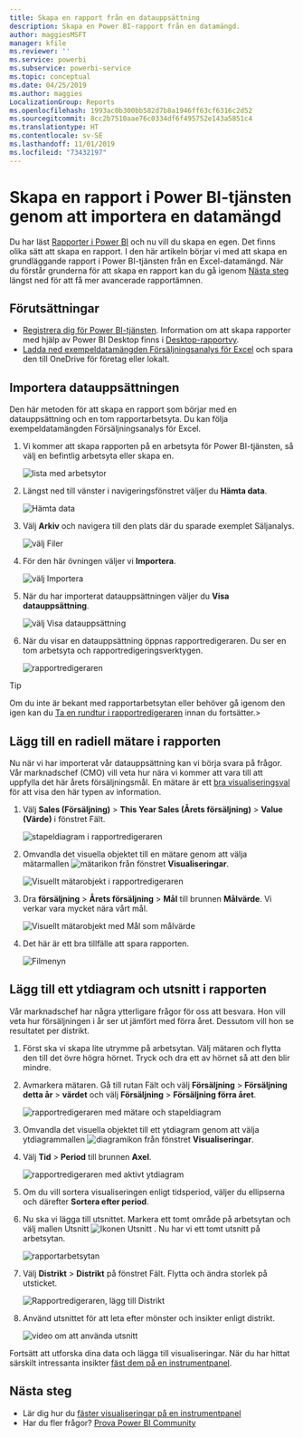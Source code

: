 ```yaml
---
title: Skapa en rapport från en datauppsättning
description: Skapa en Power BI-rapport från en datamängd.
author: maggiesMSFT
manager: kfile
ms.reviewer: ''
ms.service: powerbi
ms.subservice: powerbi-service
ms.topic: conceptual
ms.date: 04/25/2019
ms.author: maggies
LocalizationGroup: Reports
ms.openlocfilehash: 1993ac0b300bb582d7b8a1946ff63cf6316c2d52
ms.sourcegitcommit: 8cc2b7510aae76c0334df6f495752e143a5851c4
ms.translationtype: HT
ms.contentlocale: sv-SE
ms.lasthandoff: 11/01/2019
ms.locfileid: "73432197"
---
```

# <a name="create-a-report-in-the-power-bi-service-by-importing-a-dataset"></a>Skapa en rapport i Power BI-tjänsten genom att importera en datamängd
Du har läst [Rapporter i Power BI](consumer/end-user-reports.md) och nu vill du skapa en egen. Det finns olika sätt att skapa en rapport. I den här artikeln börjar vi med att skapa en grundläggande rapport i Power BI-tjänsten från en Excel-datamängd. När du förstår grunderna för att skapa en rapport kan du gå igenom [Nästa steg](#next-steps) längst ned för att få mer avancerade rapportämnen.  

## <a name="prerequisites"></a>Förutsättningar
- [Registrera dig för Power BI-tjänsten](service-self-service-signup-for-power-bi.md). Information om att skapa rapporter med hjälp av Power BI Desktop finns i [Desktop-rapportvy](desktop-report-view.md). 
- [Ladda ned exempeldatamängden Försäljningsanalys för Excel](http://go.microsoft.com/fwlink/?LinkId=529778) och spara den till OneDrive för företag eller lokalt.

## <a name="import-the-dataset"></a>Importera datauppsättningen
Den här metoden för att skapa en rapport som börjar med en datauppsättning och en tom rapportarbetsyta. Du kan följa exempeldatamängden Försäljningsanalys för Excel.

1. Vi kommer att skapa rapporten på en arbetsyta för Power BI-tjänsten, så välj en befintlig arbetsyta eller skapa en.
   
   ![lista med arbetsytor](media/service-report-create-new/power-bi-workspaces2.png)
2. Längst ned till vänster i navigeringsfönstret väljer du **Hämta data**.
   
   ![Hämta data](media/service-report-create-new/power-bi-get-data3.png)
3. Välj **Arkiv**  och navigera till den plats där du sparade exemplet Säljanalys.
   
    ![välj Filer](media/service-report-create-new/power-bi-select-files.png)
4. För den här övningen väljer vi **Importera**.
   
   ![välj Importera](media/service-report-create-new/power-bi-import.png)
5. När du har importerat datauppsättningen väljer du **Visa datauppsättning**.
   
   ![välj Visa datauppsättning](media/service-report-create-new/power-bi-view-dataset.png)
6. När du visar en datauppsättning öppnas rapportredigeraren.  Du ser en tom arbetsyta och rapportredigeringsverktygen.
   
   ![rapportredigeraren](media/service-report-create-new/power-bi-blank-report.png)

> [!TIP]
> Om du inte är bekant med rapportarbetsytan eller behöver gå igenom den igen kan du [Ta en rundtur i rapportredigeraren](service-the-report-editor-take-a-tour.md) innan du fortsätter.> 
> 

## <a name="add-a-radial-gauge-to-the-report"></a>Lägg till en radiell mätare i rapporten
Nu när vi har importerat vår datauppsättning kan vi börja svara på frågor.  Vår marknadschef (CMO) vill veta hur nära vi kommer att vara till att uppfylla det här årets försäljningsmål. En mätare är ett [bra visualiseringsval](visuals/power-bi-report-visualizations.md) för att visa den här typen av information.

1. Välj **Sales (Försäljning)**  >  **This Year Sales (Årets försäljning)**  > **Value (Värde)** i fönstret Fält.
   
    ![stapeldiagram i rapportredigeraren](media/service-report-create-new/power-bi-report-step1.png)
2. Omvandla det visuella objektet till en mätare genom att välja mätarmallen ![mätarikon](media/service-report-create-new/powerbi-gauge-icon.png) från fönstret **Visualiseringar**.
   
    ![Visuellt mätarobjekt i rapportredigeraren](media/service-report-create-new/power-bi-report-step2.png)
3. Dra **försäljning** > **Årets försäljning** > **Mål** till brunnen **Målvärde**. Vi verkar vara mycket nära vårt mål.
   
    ![Visuellt mätarobjekt med Mål som målvärde](media/service-report-create-new/power-bi-report-step3.png)
4. Det här är ett bra tillfälle att spara rapporten.
   
   ![Filmenyn](media/service-report-create-new/powerbi-save.png)

## <a name="add-an-area-chart-and-slicer-to-the-report"></a>Lägg till ett ytdiagram och utsnitt i rapporten
Vår marknadschef har några ytterligare frågor för oss att besvara. Hon vill veta hur försäljningen i år ser ut jämfört med förra året. Dessutom vill hon se resultatet per distrikt.

1. Först ska vi skapa lite utrymme på arbetsytan. Välj mätaren och flytta den till det övre högra hörnet. Tryck och dra ett av hörnet så att den blir mindre.
2. Avmarkera mätaren. Gå till rutan Fält och välj **Försäljning** > **Försäljning detta år** > **värdet** och välj **Försäljning**  >  **Försäljning förra året**.
   
    ![rapportredigeraren med mätare och stapeldiagram](media/service-report-create-new/power-bi-report-step4.png)
3. Omvandla det visuella objektet till ett ytdiagram genom att välja ytdiagrammallen ![diagramikon](media/service-report-create-new/power-bi-areachart-icon.png) från fönstret **Visualiseringar**.
4. Välj **Tid** > **Period** till brunnen **Axel**.
   
    ![rapportredigeraren med aktivt ytdiagram](media/service-report-create-new/power-bi-report-step5.png)
5. Om du vill sortera visualiseringen enligt tidsperiod, väljer du ellipserna och därefter **Sortera efter period**.
6. Nu ska vi lägga till utsnittet. Markera ett tomt område på arbetsytan och välj mallen Utsnitt ![Ikonen Utsnitt](media/service-report-create-new/power-bi-slicer-icon.png) . Nu har vi ett tomt utsnitt på arbetsytan.
   
    ![rapportarbetsytan](media/service-report-create-new/power-bi-report-step6.png)    
7. Välj **Distrikt** > **Distrikt** på fönstret Fält. Flytta och ändra storlek på utsticket.
   
    ![Rapportredigeraren, lägg till Distrikt](media/service-report-create-new/power-bi-report-step7.png)  
8. Använd utsnittet för att leta efter mönster och insikter enligt distrikt.
   
   ![video om att använda utsnitt](media/service-report-create-new/power-bi-slicer-video2.gif)  

Fortsätt att utforska dina data och lägga till visualiseringar. När du har hittat särskilt intressanta insikter [fäst dem på en instrumentpanel](service-dashboard-pin-tile-from-report.md).

## <a name="next-steps"></a>Nästa steg

* Lär dig hur du [fäster visualiseringar på en instrumentpanel](service-dashboard-pin-tile-from-report.md)   
* Har du fler frågor? [Prova Power BI Community](http://community.powerbi.com/)

